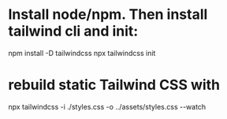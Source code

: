 # Install node/npm. Then install tailwind cli and init:

npm install -D tailwindcss
npx tailwindcss init

# rebuild static Tailwind CSS with

npx tailwindcss -i ./styles.css -o ../assets/styles.css --watch
